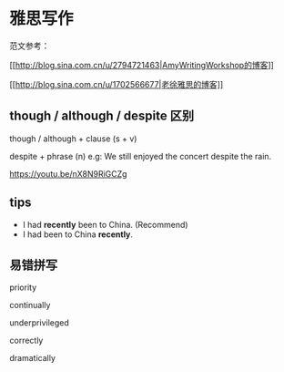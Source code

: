 # 雅思写作

范文参考：

[[http://blog.sina.com.cn/u/2794721463|AmyWritingWorkshop的博客]]

[[http://blog.sina.com.cn/u/1702566677|老徐雅思的博客]]

## though / although / despite 区别

though / although + clause (s + v)

despite + phrase (n) e.g: We still enjoyed the concert despite the rain.

https://youtu.be/nX8N9RiGCZg

## tips

  * I had **recently** been to China. (Recommend)
  * I had been to China **recently**.

## 易错拼写

priority

continually

underprivileged

correctly

dramatically

